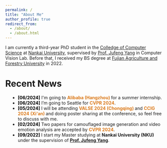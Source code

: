 ```yaml
---
permalink: /
title: "About Me"
author_profile: true
redirect_from: 
  - /about/
  - /about.html
---
```


I am currently a third-year PhD student in the [Colledge of Computer Science](https://cc.nankai.edu.cn/) at [Nankai University](https://www.nankai.edu.cn/), supervised by [Prof. Jufeng Yang](https://cv.nankai.edu.cn/) in Computer Vision Lab. Before that, I received my BS degree at [Fujian Agriculture and Forestry University](https://www.fafu.edu.cn/) in 2022.

Recent News
======

<ul style="padding-left: 40px; padding-bottom: 0px;">
  <li><font style="color:black; font-weight: bold;">[06/2024]</font> I'm going to <font style="color:rgb(219,122,27); font-weight: bold;">Alibaba (Hangzhou) </font> for a summer internship.</li>
  <li><font style="color:black; font-weight: bold;">[06/2024]</font> I’m going to Seattle for <font style="color:rgb(219,122,27); font-weight: bold;">CVPR 2024</font>.</li>
  <li><font style="color:black; font-weight: bold;">[05/2024]</font> I will be attending <font style="color:rgb(219,122,27); font-weight: bold;">VALSE 2024 (Chongqing) </font> and <font style="color:rgb(219,122,27); font-weight: bold;">CCIG 2024 (Xi‘an) </font> and doing poster sharing at the conference, so feel free to discuss with me. </li>
  <li><font style="color:black; font-weight: bold;">[02/2024]</font> Two papers for camouflaged image generation and video emotion analysis are accepted by <font style="color:rgb(219,122,27); font-weight: bold;">CVPR 2024</font>.</li>
  <li><font style="color:black; font-weight: bold;">[09/2022]</font> I start my Master studying at <font style="font-weight: bold;">Nankai University (NKU)</font> under the supervision of <font style="color:rgb(97,160,191); font-weight: bold;"><a href="https://cv.nankai.edu.cn/">Prof. Jufeng Yang</a></font>.</li>        
</ul>
<br>
